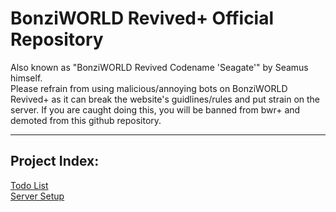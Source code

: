 # BonziWORLD Revived+ Official Repository

Also known as "BonziWORLD Revived Codename 'Seagate'" by Seamus himself.
<br>
Please refrain from using malicious/annoying bots on BonziWORLD Revived+ as it can break the website's guidlines/rules and put strain on the server. If you are caught doing this, you will be banned from bwr+ and demoted from this github repository.


<hr>

## Project Index:

<a href="TODO.md">Todo List</a>
<br>
<a href="SETUP.md">Server Setup</a>
<br>
<!-- <a href="Project Serenity.md">Project Serenity</a>
<br>
<a href="Project Serenity Docs.md">Project Serenity Docs</a> !>


<hr>
